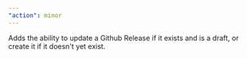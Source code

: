 ```yaml
---
"action": minor
---
```


Adds the ability to update a Github Release if it exists and is a draft, or create it if it doesn't yet exist.

